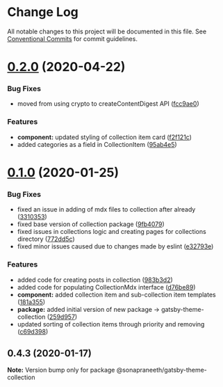 # Change Log

All notable changes to this project will be documented in this file.
See [Conventional Commits](https://conventionalcommits.org) for commit guidelines.

# [0.2.0](https://github.com/sonapraneeth-a/sonapraneeth-gatsby-themes/compare/@sonapraneeth/gatsby-theme-collection@0.1.0...@sonapraneeth/gatsby-theme-collection@0.2.0) (2020-04-22)

### Bug Fixes

- moved from using crypto to createContentDigest API ([fcc9ae0](https://github.com/sonapraneeth-a/sonapraneeth-gatsby-themes/commit/fcc9ae0bc2d17f1f10ef1953f0b3a6c117a50b97))

### Features

- **component:** updated styling of collection item card ([f2f121c](https://github.com/sonapraneeth-a/sonapraneeth-gatsby-themes/commit/f2f121c4952dcd085312daba520a7387c9d64367))
- added categories as a field in CollectionItem ([95ab4e5](https://github.com/sonapraneeth-a/sonapraneeth-gatsby-themes/commit/95ab4e5c9445748935700bd43adc4ef2655a181f))

# [0.1.0](https://github.com/sonapraneeth-a/sonapraneeth-gatsby-themes/compare/@sonapraneeth/gatsby-theme-collection@0.4.3...@sonapraneeth/gatsby-theme-collection@0.1.0) (2020-01-25)

### Bug Fixes

- fixed an issue in adding of mdx files to collection after already ([3310353](https://github.com/sonapraneeth-a/sonapraneeth-gatsby-themes/commit/3310353))
- fixed base version of collection package ([9fb4079](https://github.com/sonapraneeth-a/sonapraneeth-gatsby-themes/commit/9fb4079))
- fixed issues in collections logic and creating pages for collections directory ([772dd5c](https://github.com/sonapraneeth-a/sonapraneeth-gatsby-themes/commit/772dd5c))
- fixed minor issues caused due to changes made by eslint ([e32793e](https://github.com/sonapraneeth-a/sonapraneeth-gatsby-themes/commit/e32793e))

### Features

- added code for creating posts in collection ([983b3d2](https://github.com/sonapraneeth-a/sonapraneeth-gatsby-themes/commit/983b3d2))
- added code for populating CollectionMdx interface ([d76be89](https://github.com/sonapraneeth-a/sonapraneeth-gatsby-themes/commit/d76be89))
- **component:** added collection item and sub-collection item templates ([181a355](https://github.com/sonapraneeth-a/sonapraneeth-gatsby-themes/commit/181a355))
- **package:** added initial version of new package -> gatsby-theme-collection ([259d957](https://github.com/sonapraneeth-a/sonapraneeth-gatsby-themes/commit/259d957))
- updated sorting of collection items through priority and removing ([c69d398](https://github.com/sonapraneeth-a/sonapraneeth-gatsby-themes/commit/c69d398))

## 0.4.3 (2020-01-17)

**Note:** Version bump only for package @sonapraneeth/gatsby-theme-collection
